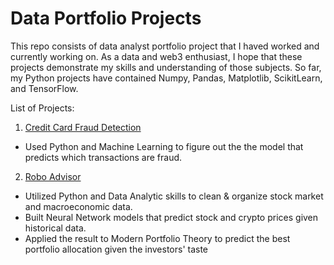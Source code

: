 # Data Portfolio Projects

This repo consists of data analyst portfolio project that I haved worked and currently working on. As a data and web3 enthusiast, I hope that these projects demonstrate my skills and understanding of those subjects. So far, my Python projects have contained Numpy, Pandas, Matplotlib, ScikitLearn, and TensorFlow.

List of Projects:

1. [Credit Card Fraud Detection](https://github.com/duykhangpham201/data-portfolio-projects/tree/master/credit-card-fraud)
* Used Python and Machine Learning to figure out the the model that predicts which transactions are fraud.

2. [Robo Advisor](https://github.com/duykhangpham201/data-portfolio-projects/tree/master/robo-advisor)
* Utilized Python and Data Analytic skills to clean & organize stock market and macroeconomic data.
* Built Neural Network models that predict stock and crypto prices given historical data.
* Applied the result to Modern Portfolio Theory to predict the best portfolio allocation given the investors' taste
